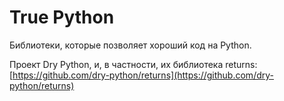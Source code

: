 # True Python

Библиотеки, которые позволяет хороший код на Python.

Проект Dry Python, и, в частности, их библиотека returns: [https://github.com/dry-python/returns](https://github.com/dry-python/returns)
